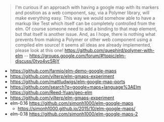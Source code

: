 > I'm curious if an approach with having a google map with its markers and position as a web component, say, via a Polymer library, will make everything easy.
This way we would somehow able to have a markup like <map lat="32" lng="23" zoom="3"><marker lat="2" lng="3" icon="1.png">Test</marker></map> which itself can be completely controlled from the elm. Of course someone need to add a binding to that map element, but that itself is another issue.
And, as I hope, there is nothing what prevents from making a Polymer or other web component using a compiled elm source!
> it seems all ideas are already implemented, please look at this one! https://github.com/quephird/polymer-with-elm
> -- https://groups.google.com/forum/#!topic/elm-discuss/0tyo4vc5RjY

- https://github.com/farmio/elm-demo-google-maps
- https://github.com/vilterp/elm-gmaps-experiment
- https://github.com/mattludwigs/elm-google-map-ports
- https://github.com/search?q=google+maps+language%3AElm
- https://github.com/Reed-Yuan/geo-elm
- https://github.com/vilterp/elm-gmaps-experiment
- elm-0.16 https://github.com/simonh1000/elm-google-maps
  - https://simonh1000.github.io/2015/10/elm-google-maps/
- elm-0.18 https://github.com/simonh1000/elm-google-maps-2
